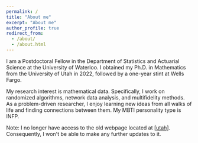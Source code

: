 ```yaml
---
permalink: /
title: "About me"
excerpt: "About me"
author_profile: true
redirect_from: 
  - /about/
  - /about.html
---
```

<p>
I am a Postdoctoral Fellow in the Department of Statistics and Actuarial Science at the University of Waterloo. I obtained my Ph.D. in Mathematics from the University of Utah in 2022, followed by a one-year stint at Wells Fargo.
</p>

<p>
My research interest is mathematical data. Specifically, I work on randomized algorithms, network data analysis, and multifidelity methods. As a problem-driven researcher, I enjoy learning new ideas from all walks of life and finding connections between them. My MBTI personality type is INFP.
</p>

<p>
Note: I no longer have access to the old webpage located at <a href="https://www.math.utah.edu/~yxu/">[utah]</a>. Consequently, I won't be able to make any further updates to it.
</p>

<p>




</p>


<p>

  
</p>


<p>


  
</p>




 <script type="text/javascript" id="clstr_globe" src="//clustrmaps.com/globe.js?d=2oex5D8qKbBfWJUKlE7fKLMjNMnbSwuTVbAniKBUy8w"></script>
